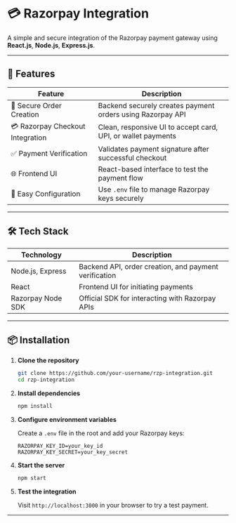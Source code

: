 # 💳 Razorpay Integration

A simple and secure integration of the Razorpay payment gateway using **React.js**, **Node.js**, **Express.js**. 

---

## 🚀 Features

| Feature                           | Description                                              |
|-----------------------------------|----------------------------------------------------------|
| 🔐 Secure Order Creation          | Backend securely creates payment orders using Razorpay API |
| 💳 Razorpay Checkout Integration  | Clean, responsive UI to accept card, UPI, or wallet payments |
| ✅ Payment Verification           | Validates payment signature after successful checkout     |
| 🌐 Frontend UI                    | React-based interface to test the payment flow           |
| 🔧 Easy Configuration             | Use `.env` file to manage Razorpay keys securely         |

---

## 🛠️ Tech Stack

| Technology            | Description                                           |
|----------------------|-----------------------------------------------------   |
| Node.js, Express      | Backend API, order creation, and payment verification |
| React                 | Frontend UI for initiating payments                   |
| Razorpay Node SDK     | Official SDK for interacting with Razorpay APIs       |

---

## 📦 Installation

1. **Clone the repository**
   ```bash
   git clone https://github.com/your-username/rzp-integration.git
   cd rzp-integration
    ````

2. **Install dependencies**

   ```bash
   npm install
   ```

3. **Configure environment variables**

   Create a `.env` file in the root and add your Razorpay keys:

   ```env
   RAZORPAY_KEY_ID=your_key_id
   RAZORPAY_KEY_SECRET=your_key_secret
   ```

4. **Start the server**

   ```bash
   npm start
   ```

5. **Test the integration**

   Visit `http://localhost:3000` in your browser to try a test payment.

---
